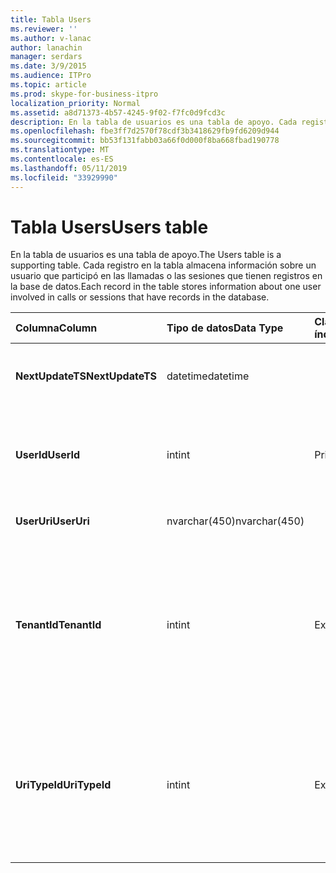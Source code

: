 ```yaml
---
title: Tabla Users
ms.reviewer: ''
ms.author: v-lanac
author: lanachin
manager: serdars
ms.date: 3/9/2015
ms.audience: ITPro
ms.topic: article
ms.prod: skype-for-business-itpro
localization_priority: Normal
ms.assetid: a8d71373-4b57-4245-9f02-f7fc0d9fcd3c
description: En la tabla de usuarios es una tabla de apoyo. Cada registro en la tabla almacena información sobre un usuario que participó en las llamadas o las sesiones que tienen registros en la base de datos.
ms.openlocfilehash: fbe3ff7d2570f78cdf3b3418629fb9fd6209d944
ms.sourcegitcommit: bb53f131fabb03a66f0d000f8ba668fbad190778
ms.translationtype: MT
ms.contentlocale: es-ES
ms.lasthandoff: 05/11/2019
ms.locfileid: "33929990"
---
```

# <a name="users-table"></a><span data-ttu-id="1ed7e-104">Tabla Users</span><span class="sxs-lookup"><span data-stu-id="1ed7e-104">Users table</span></span>
 
<span data-ttu-id="1ed7e-105">En la tabla de usuarios es una tabla de apoyo.</span><span class="sxs-lookup"><span data-stu-id="1ed7e-105">The Users table is a supporting table.</span></span> <span data-ttu-id="1ed7e-106">Cada registro en la tabla almacena información sobre un usuario que participó en las llamadas o las sesiones que tienen registros en la base de datos.</span><span class="sxs-lookup"><span data-stu-id="1ed7e-106">Each record in the table stores information about one user involved in calls or sessions that have records in the database.</span></span>
  
|<span data-ttu-id="1ed7e-107">**Columna**</span><span class="sxs-lookup"><span data-stu-id="1ed7e-107">**Column**</span></span>|<span data-ttu-id="1ed7e-108">**Tipo de datos**</span><span class="sxs-lookup"><span data-stu-id="1ed7e-108">**Data Type**</span></span>|<span data-ttu-id="1ed7e-109">**Clave o índice**</span><span class="sxs-lookup"><span data-stu-id="1ed7e-109">**Key/Index**</span></span>|<span data-ttu-id="1ed7e-110">**Detalles**</span><span class="sxs-lookup"><span data-stu-id="1ed7e-110">**Details**</span></span>|
|:-----|:-----|:-----|:-----|
|<span data-ttu-id="1ed7e-111">**NextUpdateTS**</span><span class="sxs-lookup"><span data-stu-id="1ed7e-111">**NextUpdateTS**</span></span> <br/> |<span data-ttu-id="1ed7e-112">datetime</span><span class="sxs-lookup"><span data-stu-id="1ed7e-112">datetime</span></span>  <br/> ||<span data-ttu-id="1ed7e-113">Marca de tiempo para uso interno.</span><span class="sxs-lookup"><span data-stu-id="1ed7e-113">Time stamp for internal use.</span></span>  <br/> |
|<span data-ttu-id="1ed7e-114">**UserId**</span><span class="sxs-lookup"><span data-stu-id="1ed7e-114">**UserId**</span></span> <br/> |<span data-ttu-id="1ed7e-115">int</span><span class="sxs-lookup"><span data-stu-id="1ed7e-115">int</span></span>  <br/> |<span data-ttu-id="1ed7e-116">Primary</span><span class="sxs-lookup"><span data-stu-id="1ed7e-116">Primary</span></span>  <br/> |<span data-ttu-id="1ed7e-117">Número único que identifica a este usuario.</span><span class="sxs-lookup"><span data-stu-id="1ed7e-117">Unique number identifying this user.</span></span>  <br/> |
|<span data-ttu-id="1ed7e-118">**UserUri**</span><span class="sxs-lookup"><span data-stu-id="1ed7e-118">**UserUri**</span></span> <br/> |<span data-ttu-id="1ed7e-119">nvarchar(450)</span><span class="sxs-lookup"><span data-stu-id="1ed7e-119">nvarchar(450)</span></span>  <br/> | <br/> |<span data-ttu-id="1ed7e-120">URI del usuario.</span><span class="sxs-lookup"><span data-stu-id="1ed7e-120">User URI.</span></span>  <br/> |
|<span data-ttu-id="1ed7e-121">**TenantId**</span><span class="sxs-lookup"><span data-stu-id="1ed7e-121">**TenantId**</span></span> <br/> |<span data-ttu-id="1ed7e-122">int</span><span class="sxs-lookup"><span data-stu-id="1ed7e-122">int</span></span>  <br/> |<span data-ttu-id="1ed7e-123">Externa</span><span class="sxs-lookup"><span data-stu-id="1ed7e-123">Foreign</span></span>  <br/> |<span data-ttu-id="1ed7e-124">Identificador del inquilino. de este usuario</span><span class="sxs-lookup"><span data-stu-id="1ed7e-124">This user's Tenant ID.</span></span> <span data-ttu-id="1ed7e-125">Consulte la [tabla de los inquilinos](tenants.md) para obtener más información.</span><span class="sxs-lookup"><span data-stu-id="1ed7e-125">See the [Tenants table](tenants.md) for more information.</span></span> <br/> |
|<span data-ttu-id="1ed7e-126">**UriTypeId**</span><span class="sxs-lookup"><span data-stu-id="1ed7e-126">**UriTypeId**</span></span> <br/> |<span data-ttu-id="1ed7e-127">int</span><span class="sxs-lookup"><span data-stu-id="1ed7e-127">int</span></span>  <br/> |<span data-ttu-id="1ed7e-128">Externa</span><span class="sxs-lookup"><span data-stu-id="1ed7e-128">Foreign</span></span>  <br/> |<span data-ttu-id="1ed7e-129">Tipo de URI de este usuario.</span><span class="sxs-lookup"><span data-stu-id="1ed7e-129">This user's URI type.</span></span> <span data-ttu-id="1ed7e-130">Consulte la [tabla UriTypes](uritypes.md) para obtener más información.</span><span class="sxs-lookup"><span data-stu-id="1ed7e-130">See the [UriTypes table](uritypes.md) for more information.</span></span> <br/> |
   

